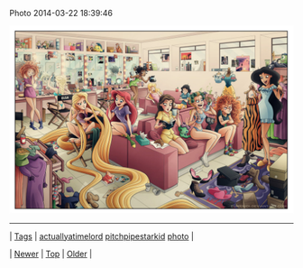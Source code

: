 <!--
title: Photo 2014-03-22 18
date: 2020-06-28T15:27:00.272Z
tags: actuallyatimelord, pitchpipestarkid, photo
-->


Photo 2014-03-22 18:39:46

![](80381248185-0.jpg)

<!--BOTTOM-POST-NAVIGATION-->
---

| [Tags](tags.md) | [actuallyatimelord](tag-actuallyatimelord.md) [pitchpipestarkid](tag-pitchpipestarkid.md) [photo](tag-photo.md) |

| [Newer](80357579741.md) | [Top](index.md) | [Older](80381895141.md) |